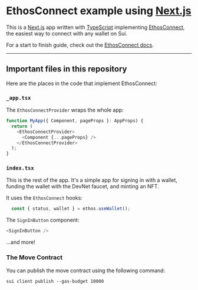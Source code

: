 # EthosConnect example using [Next.js](https://nextjs.org/)

This is a [Next.js](https://nextjs.org/) app written with [TypeScript](https://www.typescriptlang.org/) implementing [EthosConnect](https://ethoswallet.xyz/dev), the easiest way to connect with any wallet on Sui.

For a start to finish guide, check out the [EthosConnect docs](https://docs.ethoswallet.xyz).

---

## Important files in this repository

Here are the places in the code that implement EthosConnect:

### `_app.tsx`

The `EthosConnectProvider` wraps the whole app:

```js
function MyApp({ Component, pageProps }: AppProps) {
  return (
    <EthosConnectProvider>
      <Component {...pageProps} />
    </EthosConnectProvider>
  );
}
```

### `index.tsx`

This is the rest of the app. It's a simple app for signing in with a wallet, funding the wallet with the DevNet faucet, and minting an NFT.

It uses the `EthosConnect` hooks:

```js
  const { status, wallet } = ethos.useWallet();
```

The `SignInButton` component:

```js
<SignInButton />
```

...and more!


### The Move Contract

You can publish the move contract using the following command:

`sui client publish --gas-budget 10000`